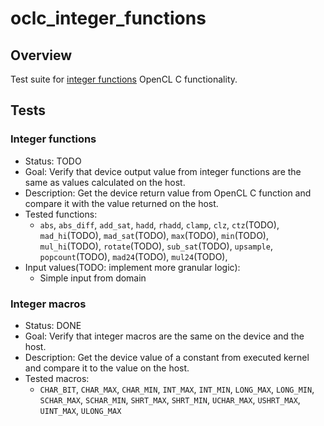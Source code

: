 # oclc_integer_functions

## Overview
Test suite for 
[integer functions](https://www.khronos.org/registry/OpenCL/specs/2.2/html/OpenCL_C.html#integer-functions) 
OpenCL C functionality.

## Tests

### Integer functions
* Status: TODO
* Goal: Verify that device output value from integer functions are the same as values calculated on the host.
* Description: Get the device return value from OpenCL C function and compare it with the value returned on the host.
* Tested functions:
  * `abs`, `abs_diff`, `add_sat`, `hadd`, `rhadd`, `clamp`, `clz`, `ctz`(TODO), `mad_hi`(TODO), `mad_sat`(TODO), `max`(TODO), `min`(TODO), `mul_hi`(TODO), `rotate`(TODO), `sub_sat`(TODO), `upsample`, `popcount`(TODO), `mad24`(TODO), `mul24`(TODO),
* Input values(TODO: implement more granular logic):
  * Simple input from domain

### Integer macros
* Status: DONE
* Goal: Verify that integer macros are the same on the device and the host.
* Description: Get the device value of a constant from executed kernel and compare it to the value on the host.
* Tested macros:
  * `CHAR_BIT`, `CHAR_MAX`, `CHAR_MIN`, `INT_MAX`, `INT_MIN`, `LONG_MAX`, `LONG_MIN`, `SCHAR_MAX`, `SCHAR_MIN`, `SHRT_MAX`, `SHRT_MIN`, `UCHAR_MAX`, `USHRT_MAX`, `UINT_MAX`, `ULONG_MAX`